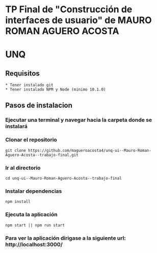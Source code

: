 
# TP Final de "Construcción de interfaces de usuario" de MAURO ROMAN AGUERO ACOSTA
# UNQ


## Requisitos
    * Tener instalado git
    * Tener instalado NPM y Node (minimo 10.1.0)

## Pasos de instalacion
### Ejecutar una terminal y navegar hacia la carpeta donde se instalará
### Clonar el repositorio 
            
    git clone https://github.com/magueroacosta4/unq-ui--Mauro-Roman-Aguero-Acosta--trabajo-final.git
            
### Ir al directorio 
        
    cd unq-ui--Mauro-Roman-Aguero-Acosta--trabajo-final
            

### Instalar dependencias
            
    npm install
            
### Ejecuta la aplicación
            
    npm start || npm run start

### Para ver la aplicación dirigase a la siguiente url: http://localhost:3000/